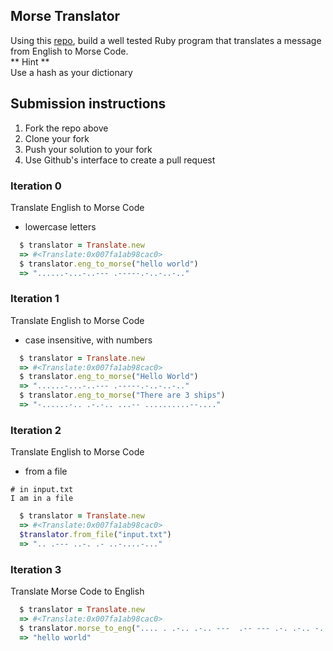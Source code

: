 ## Morse Translator  
Using this [repo](https://github.com/turingschool-examples/morse_translator), build a well tested Ruby program that translates a message from English to Morse Code.  
** Hint **   
Use a hash as your dictionary   

## Submission instructions

1. Fork the repo above
2. Clone your fork
3. Push your solution to your fork
4. Use Github's interface to create a pull request

### Iteration 0 
Translate English to Morse Code    
* lowercase letters

```ruby 
  $ translator = Translate.new 
  => #<Translate:0x007fa1ab98cac0>
  $ translator.eng_to_morse("hello world") 
  => "......-...-..--- .-----.-..-..-.."
```

### Iteration 1  
Translate English to Morse Code  
* case insensitive, with numbers  

```ruby 
  $ translator = Translate.new 
  => #<Translate:0x007fa1ab98cac0>
  $ translator.eng_to_morse("Hello World") 
  => "......-...-..--- .-----.-..-..-.."
  $ translator.eng_to_morse("There are 3 ships") 
  => "-......-.. .-.-.. ...-- ..........--...."
```

### Iteration 2  
Translate English to Morse Code  
* from a file  

```
# in input.txt
I am in a file
```

```ruby 
  $ translator = Translate.new 
  => #<Translate:0x007fa1ab98cac0>
  $translator.from_file("input.txt")
  => ".. .--- ..-. .- ..-....-..."
```

### Iteration 3 
Translate Morse Code to English  

```ruby 
  $ translator = Translate.new 
  => #<Translate:0x007fa1ab98cac0>
  $ translator.morse_to_eng(".... . .-.. .-.. ---  .-- --- .-. .-.. -..") 
  => "hello world"
```


